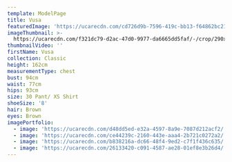 ```yaml
---
template: ModelPage
title: Vusa
featuredImage: 'https://ucarecdn.com/cd726d9b-7596-419c-bb13-f64862bc21c3/'
imageThumbnail: >-
  https://ucarecdn.com/f321dc79-d2ac-47d0-9977-da6665dd5faf/-/crop/290x391/162,0/-/preview/
thumbnailVideo: ''
firstName: Vusa
collection: Classic
height: 162cm
measurementType: chest
bust: 94cm
waist: 77cm
hips: 93cm
size: 30 Pant/ XS Shirt
shoeSize: '8'
hair: Brown
eyes: Brown
imagePortfolio:
  - image: 'https://ucarecdn.com/d48dd5ed-e32a-4597-8a9e-7087d212acf2/'
  - image: 'https://ucarecdn.com/ce44239c-2160-443e-aaa4-2b721c0272a2/'
  - image: 'https://ucarecdn.com/b838216a-dc66-48f4-9ed2-c7f1f436c635/'
  - image: 'https://ucarecdn.com/26133420-c091-4587-ae28-01ef8e3b26d4/'
---
```


